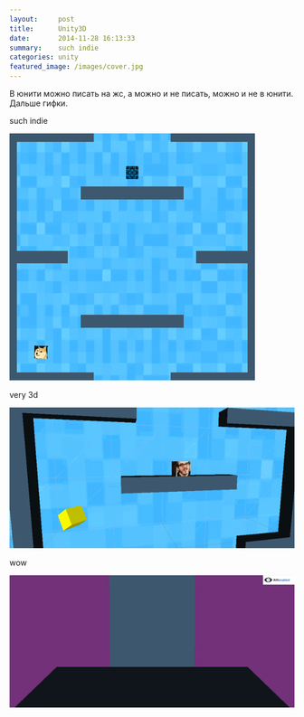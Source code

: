```yaml
---
layout:     post
title:      Unity3D
date:       2014-11-28 16:13:33
summary:    such indie
categories: unity
featured_image: /images/cover.jpg
---
```


В юнити можно писать на жс, а можно и не писать, можно и не в юнити. Дальше гифки.

such indie

![cube1](/images/unity_cube_1.gif)

 very 3d

![cube2](/images/unity_cube_2.gif)

wow

![cube3](/images/unity_cube_3.gif)